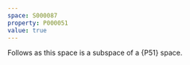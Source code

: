 ```yaml
---
space: S000087
property: P000051
value: true
---
```


Follows as this space is a subspace of a {P51} space.